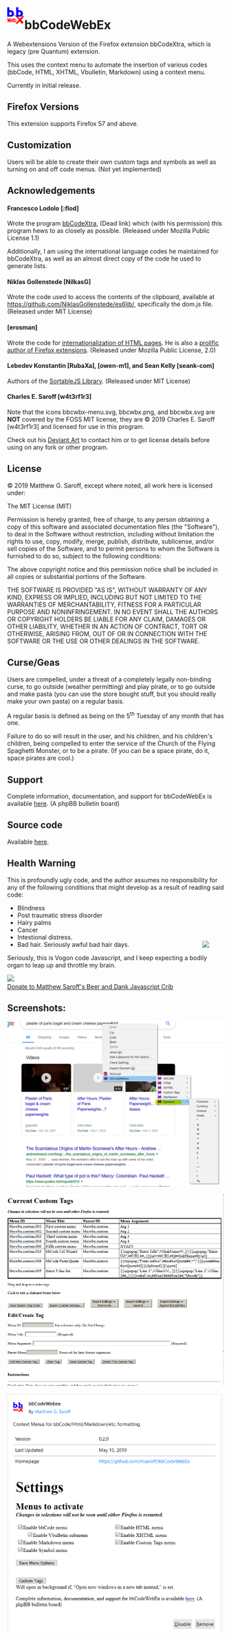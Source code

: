 <img src="https://github.com/msaroff/bbCodeWebEx/blob/master/icons/bbcwbx.svg" style="cursor: pointer; float: left" width="40"><h1>bbCodeWebEx</h1>
A Webextensions Version of the Firefox extension bbCodeXtra, which is legacy (pre Quantum) extension.

This uses the context menu to automate the insertion of various codes (bbCode, HTML, XHTML, Vbulletin, Markdown) using a context menu.

Currently in initial release.

## Firefox Versions
This extension supports Firefox 57 and above.

## Customization
Users will be able to create their own custom tags and symbols as well as turning on and off code menus.  (Not yet implemented)

## Acknowledgements
#### Francesco Lodolo \[:flod]
Wrote the program [bbCodeXtra](https://addons.mozilla.org/en-US/firefox/addon/bbcodewebex/), (Dead link)
which (with his permission) this program hews to as closely as possible. (Released under Mozilla Public License 1.1)

Additionally, I am using the international language codes he maintained for bbCodeXtra, as well as an almost direct copy of the code he used to generate lists.

#### Niklas Gollenstede \[NilkasG]
Wrote the code used to access the contents of the clipboard, available at https://github.com/NiklasGollenstede/es6lib/, specifically the dom.js file. (Released under MIT License)

#### \[erosman]
Wrote the code for [internationalization of HTML pages](https://github.com/erosman/HTML-Internationalization).  He is also a [prolific author of Firefox extensions](https://addons.mozilla.org/en-US/firefox/user/690471/). (Released under Mozilla Public License, 2.0)

#### Lebedev Konstantin \[RubaXa], \[owen-m1], and Sean Kelly \[seank-com]
Authors of the [SortableJS Library](https://github.com/SortableJS/Sortable). (Released under MIT License)

#### Charles E. Saroff \[w4t3rf1r3] 
Note that the icons bbcwbx-menu.svg, bbcwbx.png, and bbcwbx.svg are <b>NOT</b> covered by the FOSS MIT license, they are © 2019 Charles E. Saroff [w4t3rf1r3] and licensed for use in this program.

Check out his [Deviant Art](https://www.deviantart.com/w4t3rf1r3) to contact him or to get license details before using on any fork or other program.

## License

© 2019  Matthew G. Saroff, except where noted, all work here is licensed under:

The MIT License (MIT)

Permission is hereby granted, free of charge, to any person obtaining a copy of this software and associated documentation files (the "Software"), to deal in the Software without restriction, including without limitation the rights to use, copy, modify, merge, publish, distribute, sublicense, and/or sell copies of the Software, and to permit persons to whom the Software is furnished to do so, subject to the following conditions:

The above copyright notice and this permission notice shall be included in all copies or substantial portions of the Software.

THE SOFTWARE IS PROVIDED "AS IS", WITHOUT WARRANTY OF ANY KIND, EXPRESS OR IMPLIED, INCLUDING BUT NOT LIMITED TO THE WARRANTIES OF MERCHANTABILITY, FITNESS FOR A PARTICULAR PURPOSE AND NONINFRINGEMENT. IN NO EVENT SHALL THE AUTHORS OR COPYRIGHT HOLDERS BE LIABLE FOR ANY CLAIM, DAMAGES OR OTHER LIABILITY, WHETHER IN AN ACTION OF CONTRACT, TORT OR OTHERWISE, ARISING FROM, OUT OF OR IN CONNECTION WITH THE SOFTWARE OR THE USE OR OTHER DEALINGS IN THE SOFTWARE.

## Curse/Geas
Users are compelled, under a threat of a completely legally non-binding curse, to go outside (weather permitting) and play pirate, or to go outside and make pasta (you can use the store bought stuff, but you should really make your own pasta) on a regular basis.

A regular basis is defined as being on the 5<sup>th</sup> Tuesday of any month that has one.

Failure to do so will result in the user, and his children, and his children's children, being compelled to enter the service of the Church of the Flying Spaghetti Monster, or to be a pirate.  (If you can be a space pirate, do it, space pirates are cool.)

## Support
Complete information, documentation, and support for bbCodeWebEx is available <a href="http://www.stellarparthenon.org/bbcwbx/">here</a>. (A phpBB bulletin board)

## Source code
Available <a href="https://github.com/msaroff/bbCodeWebEx">here</a>. 

## Health Warning
This is profoundly ugly code, and the author assumes no responsibility for any of the following conditions that might develop as a result of reading said code:
* Blindness
* Post traumatic stress disorder
* Hairy palms
* Cancer
* Intestional distress.
* Bad hair.  Seriously awful bad hair days.
<a href="http://www.panix.com/~msaroff/badhair/badhair.jpg"><img src="http://www.panix.com/~msaroff/badhair/badhair.jpg" style="cursor: pointer; float: right; margin: 0px 0px 10px 10px;" width="50" /></a>

Seriously, this is Vogon code Javascript, and I keep expecting a bodily organ to leap up and throttle my brain.

<a href="https://www.paypal.com/cgi-bin/webscr?cmd=_s-xclick&hosted_button_id=AY7Q8LVJ43FHU&source=url"><img src="https://www.paypalobjects.com/en_US/i/btn/btn_donateCC_LG.gif">
<br>Donate to Matthew Saroff's Beer and Dank Javascript Crib</a>

## Screenshots:
![](https://github.com/msaroff/bbCodeWebEx/blob/master/Screen_Shots/bbCodeWebEx/menu_example.png)

![](https://github.com/msaroff/bbCodeWebEx/blob/master/Screen_Shots/bbCodeWebEx/custom_tag_page.png)

![](https://github.com/msaroff/bbCodeWebEx/blob/master/Screen_Shots/bbCodeWebEx/activate_menus.png)
